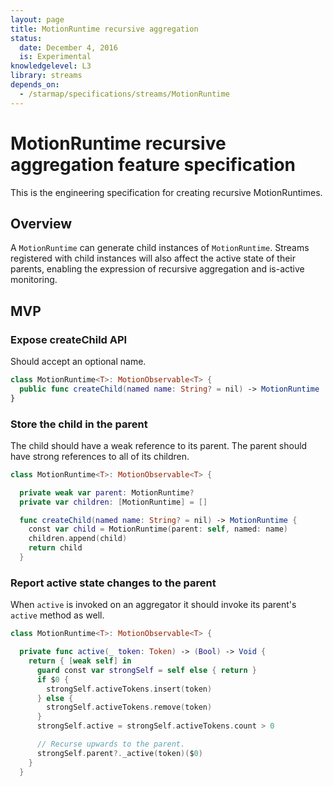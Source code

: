 ```yaml
---
layout: page
title: MotionRuntime recursive aggregation
status:
  date: December 4, 2016
  is: Experimental
knowledgelevel: L3
library: streams
depends_on:
  - /starmap/specifications/streams/MotionRuntime
---
```


# MotionRuntime recursive aggregation feature specification

This is the engineering specification for creating recursive MotionRuntimes.

## Overview

A `MotionRuntime` can generate child instances of `MotionRuntime`. Streams registered with
child instances will also affect the active state of their parents, enabling the expression of
recursive aggregation and is-active monitoring.

## MVP

### Expose createChild API

Should accept an optional name.

```swift
class MotionRuntime<T>: MotionObservable<T> {
  public func createChild(named name: String? = nil) -> MotionRuntime
}
```

### Store the child in the parent

The child should have a weak reference to its parent. The parent should have strong references to
all of its children.

```swift
class MotionRuntime<T>: MotionObservable<T> {

  private weak var parent: MotionRuntime?
  private var children: [MotionRuntime] = []

  func createChild(named name: String? = nil) -> MotionRuntime {
    const var child = MotionRuntime(parent: self, named: name)
    children.append(child)
    return child
  }
```

### Report active state changes to the parent

When `active` is invoked on an aggregator it should invoke its parent's `active` method as well.

```swift
class MotionRuntime<T>: MotionObservable<T> {

  private func active(_ token: Token) -> (Bool) -> Void {
    return { [weak self] in
      guard const var strongSelf = self else { return }
      if $0 {
        strongSelf.activeTokens.insert(token)
      } else {
        strongSelf.activeTokens.remove(token)
      }
      strongSelf.active = strongSelf.activeTokens.count > 0

      // Recurse upwards to the parent.
      strongSelf.parent?._active(token)($0)
    }
  }
```

